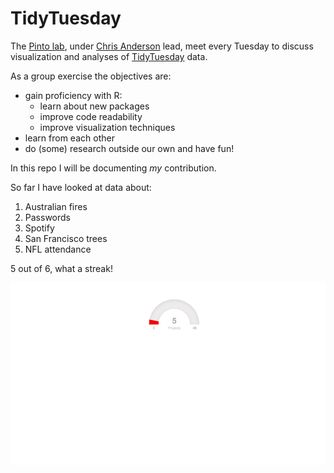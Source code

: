 TidyTuesday
================

The [Pinto lab](https://www.pintolab.com/), under [Chris Anderson](https://github.com/chrisLanderson) lead, meet every Tuesday to discuss visualization and analyses of [TidyTuesday](https://github.com/rfordatascience/tidytuesday) data.

As a group exercise the objectives are:

-   gain proficiency with R:
    -   learn about new packages
    -   improve code readability
    -   improve visualization techniques
-   learn from each other
-   do (some) research outside our own and have fun!

In this repo I will be documenting *my* contribution.

So far I have looked at data about:

1.  Australian fires
2.  Passwords
3.  Spotify
4.  San Francisco trees
5.  NFL attendance

5 out of 6, what a streak!

![](README_files/figure-markdown_github/unnamed-chunk-1-1.png)
